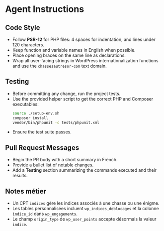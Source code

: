 # Agent Instructions

## Code Style
- Follow **PSR-12** for PHP files: 4 spaces for indentation, and lines under 120 characters.
- Keep function and variable names in English when possible.
- Place opening braces on the same line as declarations.
- Wrap all user-facing strings in WordPress internationalization functions and use the `chassesautresor-com` text domain.

## Testing
- Before committing any change, run the project tests.
- Use the provided helper script to get the correct PHP and Composer executables:
  ```bash
  source ./setup-env.sh
  composer install
  vendor/bin/phpunit -c tests/phpunit.xml
  ```
- Ensure the test suite passes.

## Pull Request Messages
- Begin the PR body with a short summary in French.
- Provide a bullet list of notable changes.
- Add a **Testing** section summarizing the commands executed and their results.

## Notes métier
- Un CPT `indices` gère les indices associés à une chasse ou une énigme.
- Les tables personnalisées incluent `wp_indices_deblocages` et la colonne `indice_id` dans `wp_engagements`.
- Le champ `origin_type` de `wp_user_points` accepte désormais la valeur `indice`.
